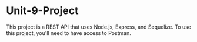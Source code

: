 # Unit-9-Project


This project is a REST API that uses Node.js, Express, and Sequelize.
To use this project, you'll need to have access to Postman. 